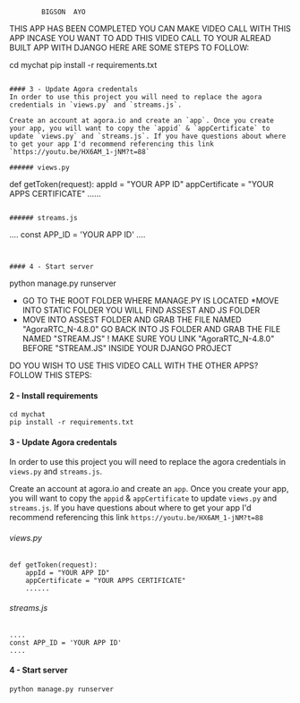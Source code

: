 			BIGSON  AYO
THIS APP HAS BEEN COMPLETED YOU CAN MAKE VIDEO  CALL WITH THIS APP 
INCASE YOU WANT TO ADD THIS VIDEO CALL TO YOUR ALREAD BUILT APP  WITH DJANGO HERE ARE SOME STEPS TO FOLLOW:

cd mychat
pip install -r requirements.txt
```

#### 3 - Update Agora credentals
In order to use this project you will need to replace the agora credentials in `views.py` and `streams.js`.

Create an account at agora.io and create an `app`. Once you create your app, you will want to copy the `appid` & `appCertificate` to update `views.py` and `streams.js`. If you have questions about where to get your app I'd recommend referencing this link `https://youtu.be/HX6AM_1-jNM?t=88`

###### views.py
```
def getToken(request):
    appId = "YOUR APP ID"
    appCertificate = "YOUR APPS CERTIFICATE"
    ......
```

###### streams.js
```
....
const APP_ID = 'YOUR APP ID'
....
```


#### 4 - Start server
```
python manage.py runserver

 * GO TO THE ROOT FOLDER WHERE MANAGE.PY IS  LOCATED 
*MOVE INTO STATIC FOLDER 
YOU WILL FIND ASSEST AND JS FOLDER
* MOVE INTO ASSEST FOLDER  AND GRAB THE FILE NAMED "AgoraRTC_N-4.8.0"
GO BACK INTO JS FOLDER AND GRAB THE FILE NAMED  "STREAM.JS"
! MAKE SURE YOU LINK "AgoraRTC_N-4.8.0" BEFORE "STREAM.JS" INSIDE YOUR DJANGO PROJECT

DO YOU WISH TO USE THIS VIDEO CALL WITH THE OTHER APPS?
FOLLOW THIS STEPS:
#### 2 - Install requirements
```
cd mychat
pip install -r requirements.txt
```

#### 3 - Update Agora credentals
In order to use this project you will need to replace the agora credentials in `views.py` and `streams.js`.

Create an account at agora.io and create an `app`. Once you create your app, you will want to copy the `appid` & `appCertificate` to update `views.py` and `streams.js`. If you have questions about where to get your app I'd recommend referencing this link `https://youtu.be/HX6AM_1-jNM?t=88`

###### views.py
```
def getToken(request):
    appId = "YOUR APP ID"
    appCertificate = "YOUR APPS CERTIFICATE"
    ......
```

###### streams.js
```
....
const APP_ID = 'YOUR APP ID'
....
```


#### 4 - Start server
```
python manage.py runserver
```


